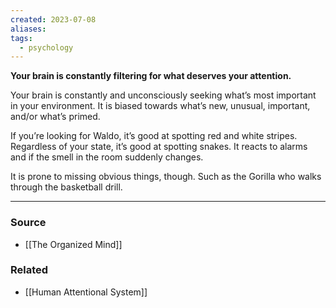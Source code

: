 ```yaml
---
created: 2023-07-08
aliases: 
tags:
  - psychology
---
```

**Your brain is constantly filtering for what deserves your attention.**

Your brain is constantly and unconsciously seeking what’s most important in your environment. It is biased towards what’s new, unusual, important, and/or what’s primed. 

If you’re looking for Waldo, it’s good at spotting red and white stripes. Regardless of your state, it’s good at spotting snakes. It reacts to alarms and if the smell in the room suddenly changes. 

It is prone to missing obvious things, though. Such as the Gorilla who walks through the basketball drill.

****
### Source
- [[The Organized Mind]]

### Related
- [[Human Attentional System]]